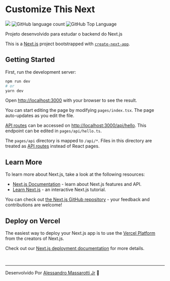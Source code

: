 # Customize This Next

<p>
  <img src="https://img.shields.io/badge/made%20by-Alessandro%20Massarotti%20Jr-15e0ff?style=flat-square">
  <img alt="GitHub language count" src="https://img.shields.io/github/languages/count/alessandro-massarotti-Jr/customize-this-next?color=15e0ff&style=flat-square">
  <img alt="GitHub Top Language" src="https://img.shields.io/github/languages/top/alessandro-massarotti-Jr/customize-this-next?color=15e0ff&style=flat-square">
</p>

Projeto desenvolvido para estudar o backend do Next.js

This is a [Next.js](https://nextjs.org/) project bootstrapped with [`create-next-app`](https://github.com/vercel/next.js/tree/canary/packages/create-next-app).

## Getting Started

First, run the development server:

```bash
npm run dev
# or
yarn dev
```

Open [http://localhost:3000](http://localhost:3000) with your browser to see the result.

You can start editing the page by modifying `pages/index.tsx`. The page auto-updates as you edit the file.

[API routes](https://nextjs.org/docs/api-routes/introduction) can be accessed on [http://localhost:3000/api/hello](http://localhost:3000/api/hello). This endpoint can be edited in `pages/api/hello.ts`.

The `pages/api` directory is mapped to `/api/*`. Files in this directory are treated as [API routes](https://nextjs.org/docs/api-routes/introduction) instead of React pages.

## Learn More

To learn more about Next.js, take a look at the following resources:

- [Next.js Documentation](https://nextjs.org/docs) - learn about Next.js features and API.
- [Learn Next.js](https://nextjs.org/learn) - an interactive Next.js tutorial.

You can check out [the Next.js GitHub repository](https://github.com/vercel/next.js/) - your feedback and contributions are welcome!

## Deploy on Vercel

The easiest way to deploy your Next.js app is to use the [Vercel Platform](https://vercel.com/new?utm_medium=default-template&filter=next.js&utm_source=create-next-app&utm_campaign=create-next-app-readme) from the creators of Next.js.

Check out our [Next.js deployment documentation](https://nextjs.org/docs/deployment) for more details.


<br>

---

Desenvolvido Por [Alessandro Massarotti Jr](https://github.com/alessandro-massarotti-jr) 🤖